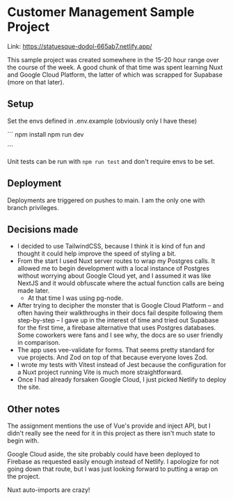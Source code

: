 # Customer Management Sample Project

Link: https://statuesque-dodol-665ab7.netlify.app/

This sample project was created somewhere in the 15-20 hour range over the course of the week. A good chunk of that time was spent learning Nuxt and Google Cloud Platform, the latter of which was scrapped for Supabase (more on that later).

## Setup

Set the envs defined in .env.example (obviously only I have these)

´´´
npm install
npm run dev

´´´

Unit tests can be run with `npm run test` and don't require envs to be set.

## Deployment

Deployments are triggered on pushes to main. I am the only one with branch privileges.

## Decisions made

- I decided to use TailwindCSS, because I think it is kind of fun and thought it could help improve the speed of styling a bit.
- From the start I used Nuxt server routes to wrap my Postgres calls. It allowed me to begin development with a local instance of Postgres without worrying about Google Cloud yet, and I assumed it was like NextJS and it would obfuscate where the actual function calls are being made later.
  - At that time I was using pg-node.
- After trying to decipher the monster that is Google Cloud Platform – and often having their walkthroughs in their docs fail despite following them step-by-step – I gave up in the interest of time and tried out Supabase for the first time, a firebase alternative that uses Postgres databases. Some coworkers were fans and I see why, the docs are so user friendly in comparison.
- The app uses vee-validate for forms. That seems pretty standard for vue projects. And Zod on top of that because everyone loves Zod.
- I wrote my tests with Vitest instead of Jest because the configuration for a Nuxt project running Vite is much more straightforward.
- Once I had already forsaken Google Cloud, I just picked Netlify to deploy the site.

## Other notes

The assignment mentions the use of Vue's provide and inject API, but I didn't really see the need for it in this project as there isn't much state to begin with.

Google Cloud aside, the site probably could have been deployed to Firebase as requested easily enough instead of Netlify. I apologize for not going down that route, but I was just looking forward to putting a wrap on the project.

Nuxt auto-imports are crazy!
